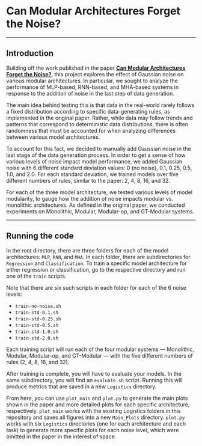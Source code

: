 # Can Modular Architectures Forget the Noise?
___
## Introduction

Building off the work published in the paper **[Can Modular Architectures Forget the Noise?](https://arxiv.org/abs/2206.02713)**, this project explores the effect of Gaussian noise on various modular architectures. In particular, we sought to analyze the performance of MLP-based, RNN-based, and MHA-based systems in response to the addition of noise in the last step of data generation.

The main idea behind testing this is that data in the real-world rarely follows a fixed distribution according to specific data-generating rules, as implemented in the original paper. Rather, while data may follow trends and patterns that correspond to deterministic data distributions, there is often randomness that must be accounted for when analyzing differences between various model architectures. 

To account for this fact, we decided to manually add Gaussian noise in the last stage of the data generation process. In order to get a sense of how various levels of noise impact model performance, we added Gaussian noise with 6 different standard deviation values: 0 (no noise), 0.1, 0.25, 0.5, 1.0, and 2.0. For each standard deviation, we trained models over five different numbers of rules, similar to the paper: 2, 4, 8, 16, and 32. 

For each of the three model architecture, we tested various levels of model modularity, to gauge how the addition of noise impacts modular vs. monolithic architectures. As defined in the original paper, we conducted experiments on Monolithic, Modular, Modular-op, and GT-Modular systems.

---

## Running the code

In the root directory, there are three folders for each of the model architectures: ```MLP```, ```RNN```, and ```MHA```. In each folder, there are subdirectories for ```Regression``` and ```Classification```. To train a specific model architecture for either regression or classification, go to the respective directory and run one of the ```train``` scripts.

Note that there are six such scripts in each folder for each of the 6 noise levels:

- ```train-no-noise.sh```
- ```train-std-0.1.sh```
- ```train-std-0.25.sh```
- ```train-std-0.5.sh```
- ```train-std-1.0.sh```
- ```train-std-2.0.sh```

Each training script will run each of the four modular systems — Monolithic, Modular, Modular-op, and GT-Modular — with the five different numbers of rules (2, 4, 8, 16, and 32).

After training is complete, you will have to evaluate your models. In the same subdirectory, you will find an ```evaluate.sh``` script. Running this will produce metrics that are saved in a new ```Logistics``` directory. 

From here, you can use ```plot_main``` and ```plot.py``` to generate the main plots shown in the paper and more detailed plots for each specific architecture, respectively. ```plot_main``` works with the existing Logistics folders in this repository and saves all figures into a new ```Main_Plots``` directory. ```plot.py``` works with six ```Logistics``` directories (one for each architecture and each task) to generate more specific plots for each noise level, which were omitted in the paper in the interest of space. 